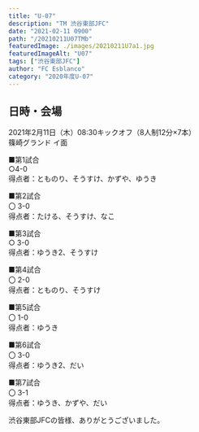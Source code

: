 ```yaml
---
title: "U-07"
description: "TM 渋谷東部JFC"
date: "2021-02-11 0900"
path: "/20210211U07TMb"
featuredImage: ./images/20210211U7a1.jpg
featuredImageAlt: "U07"
tags: ["渋谷東部JFC"]
author: "FC Esblanco"
category: "2020年度U-07"
---
```


## 日時・会場

2021年2月11日（木）08:30キックオフ（8人制12分×7本）<br>
篠崎グランド イ面

■第1試合<br>
○4-0<br>
得点者：とものり、そうすけ、かずや、ゆうき

■第2試合<br>
〇 3-0<br>
得点者：たける、そうすけ、なこ

■第3試合<br>
○ 3-0<br>
得点者：ゆうき2、そうすけ

■第4試合<br>
〇 2-0<br>
得点者：とものり、そうすけ

■第5試合<br>
〇 1-0<br>
得点者：ゆうき

■第6試合<br>
〇  3-0<br>
得点者：ゆうき2、だい

■第7試合<br>
〇 3-1<br>
得点者：ゆうき、かずや、だい

渋谷東部JFCの皆様、ありがとうございました。
